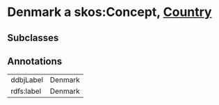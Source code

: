 # Denmark a skos:Concept, [Country](/0.1/Country)

## Subclasses

## Annotations

|||
|-----|-----|
|ddbjLabel|Denmark|
|rdfs:label|Denmark|

